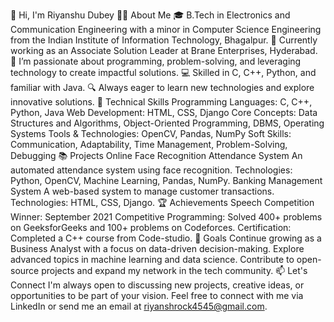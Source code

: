 👋 Hi, I'm Riyanshu Dubey
🧑‍💻 About Me
🎓 B.Tech in Electronics and Communication Engineering with a minor in Computer Science Engineering from the Indian Institute of Information Technology, Bhagalpur.
💼 Currently working as an Associate Solution Leader at Brane Enterprises, Hyderabad.
🌱 I’m passionate about programming, problem-solving, and leveraging technology to create impactful solutions.
💻 Skilled in C, C++, Python, and familiar with Java.
🔍 Always eager to learn new technologies and explore innovative solutions.
🔧 Technical Skills
Programming Languages: C, C++, Python, Java
Web Development: HTML, CSS, Django
Core Concepts: Data Structures and Algorithms, Object-Oriented Programming, DBMS, Operating Systems
Tools & Technologies: OpenCV, Pandas, NumPy
Soft Skills: Communication, Adaptability, Time Management, Problem-Solving, Debugging
📚 Projects
Online Face Recognition Attendance System
An automated attendance system using face recognition.
Technologies: Python, OpenCV, Machine Learning, Pandas, NumPy.
Banking Management System
A web-based system to manage customer transactions.
Technologies: HTML, CSS, Django.
🏆 Achievements
Speech Competition Winner: September 2021
Competitive Programming: Solved 400+ problems on GeeksforGeeks and 100+ problems on Codeforces.
Certification: Completed a C++ course from Code-studio.
🎯 Goals
Continue growing as a Business Analyst with a focus on data-driven decision-making.
Explore advanced topics in machine learning and data science.
Contribute to open-source projects and expand my network in the tech community.
📫 Let's Connect
I'm always open to discussing new projects, creative ideas, or opportunities to be part of your vision. Feel free to connect with me via LinkedIn or send me an email at riyanshrock4545@gmail.com.

<!---
printoffriyanshu/printoffriyanshu is a ✨ special ✨ repository because its `README.md` (this file) appears on your GitHub profile.
You can click the Preview link to take a look at your changes.
--->
